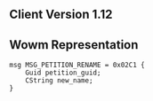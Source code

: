 ## Client Version 1.12

## Wowm Representation
```rust,ignore
msg MSG_PETITION_RENAME = 0x02C1 {
    Guid petition_guid;    
    CString new_name;    
}

```
